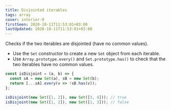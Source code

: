 ```yaml
---
title: Disjointed iterables
tags: array
cover: interior-9
firstSeen: 2020-10-11T11:53:01+03:00
lastUpdated: 2020-10-11T11:53:01+03:00
---
```


Checks if the two iterables are disjointed (have no common values).

- Use the `Set` constructor to create a new `Set` object from each iterable.
- Use `Array.prototype.every()` and `Set.prototype.has()` to check that the two iterables have no common values.

```js
const isDisjoint = (a, b) => {
  const sA = new Set(a), sB = new Set(b);
  return [...sA].every(v => !sB.has(v));
};
```

```js
isDisjoint(new Set([1, 2]), new Set([3, 4])); // true
isDisjoint(new Set([1, 2]), new Set([1, 3])); // false
```

